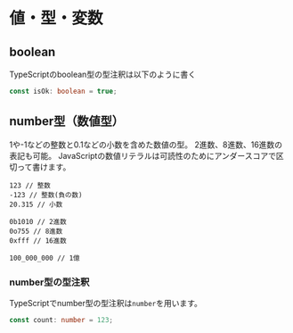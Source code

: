 # 値・型・変数

## boolean
TypeScriptのboolean型の型注釈は以下のように書く

```typescript
const isOk: boolean = true;
```

## number型（数値型）
1や-1などの整数と0.1などの小数を含めた数値の型。
2進数、8進数、16進数の表記も可能。
JavaScriptの数値リテラルは可読性のためにアンダースコアで区切って書けます。

```
123 // 整数
-123 // 整数(負の数)
20.315 // 小数

0b1010 // 2進数
0o755 // 8進数
0xfff // 16進数

100_000_000 // 1億

```

### number型の型注釈
TypeScriptでnumber型の型注釈は`number`を用います。

```typescript
const count: number = 123;
```